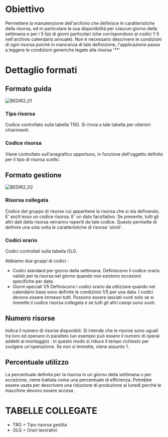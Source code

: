 # Obiettivo
Permettere la manutenzione dell'archivio che definisce le caratteristiche della risorsa, ed in particolare la sua disponibilità per ciascun giorno della settimana e per i 5 tipi di giorni particolari (che corrispondono ai codici 1-5 nell'archivio calendario annuale). Non è necessario descrivere le condizioni di ogni risorsa poichè in mancanza di tale definizione, l'applicazione passa a leggere le condizioni generiche legate alla risorsa '\*\*'

# Dettaglio formati
## Formato guida

![B£DIR2_01](http://localhost:3000/immagini/MBDOC_OGG-P_B£DIR2/BXDIR2_01.png)
### Tipo risorsa
Codice controllato sulla tabella TRG. Si rinvia a tale tabella per ulteriori chiarimenti.
### Codice risorsa
Viene controllato sull'anagrafico opportuno, in funzione dell'oggetto definito per il tipo di risorsa scelto.

## Formato gestione

![B£DIR2_02](http://localhost:3000/immagini/MBDOC_OGG-P_B£DIR2/BXDIR2_02.png)
### Risorsa collegata
Codice del gruppo di risorse cui appartiene la risorsa che si sta definendo. E' anch'esso un codice risorsa. E' un dato facoltativo. Se presente, tutti gli altri dati della risorsa verranno reperiti da tale codice. Questo permette di definire una sola volta le caratteristiche di risorse 'simili'.
### Codici orario
Codici controllati sulla tabella OLG.

Abbiamo due gruppi di codici : 

- Codici standard per giorno della settimana. Definiscono il codice orario valido per la risorsa nel giorno quando non esistono eccezioni specifiche per data.
- Giorni speciali 1/5 Definiscono i codici orario da utilizzare quando nel calendario base sono definite le condizioni 1/5 per una data. I codici devono essere immessi tutti. Possono essere lasciati vuoti solo se si immette il codice risorsa collegata e se tutti gli altri campi sono vuoti.


## Numero risorse
Indica il numero di risorse disponibili. Si intende che le risorse sono uguali tra loro ed operano in parallelo (un esempio può essere il numero di operai addetti al montaggio) :  in questo modo si riduce il tempo richiesto per svolgere un'operazione. Se non si immette, viene assunto 1.

## Percentuale utilizzo
La percentuale definita per la risorsa in un giorno della settimana o per eccezione, viene trattata come una percentuale di efficienza. Potrebbe essere usata per descrivere una riduzione di produzione al lunedì perchè le macchine devono essere accese.

# TABELLE COLLEGATE

- TRG  =    Tipo risorsa gestita
- OLG  =    Orari lavorativi

